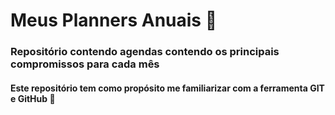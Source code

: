 # Meus Planners Anuais :date:
### Repositório contendo agendas contendo os principais compromissos para cada mês
#### Este repositório tem como propósito me familiarizar com a ferramenta GIT e GitHub :eyes:

